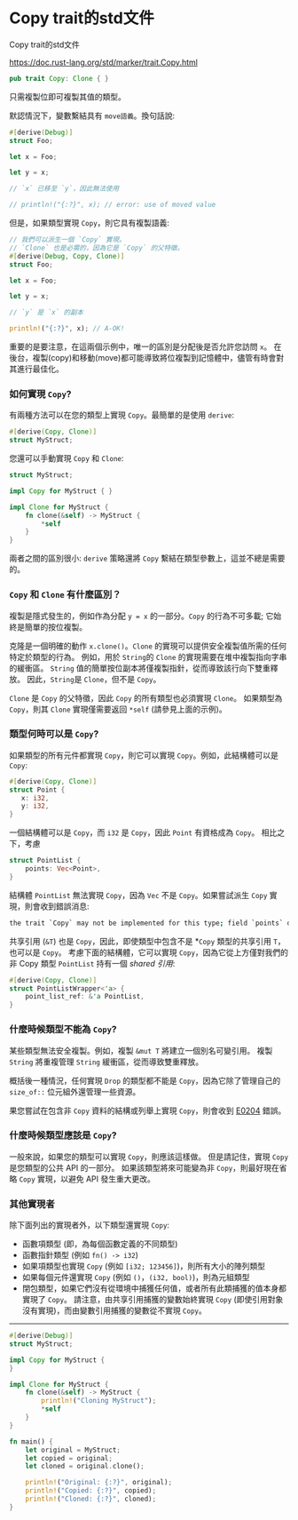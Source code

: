 # Copy trait的std文件

Copy trait的std文件

https://doc.rust-lang.org/std/marker/trait.Copy.html

```rust
pub trait Copy: Clone { }
```

只需複製位即可複製其值的類型。

默認情況下，變數繫結具有 `move語義`。換句話說:

```rust
#[derive(Debug)]
struct Foo;

let x = Foo;

let y = x;

// `x` 已移至 `y`，因此無法使用

// println!("{:?}", x); // error: use of moved value
```

但是，如果類型實現 `Copy`，則它具有複製語義:

```rust
// 我們可以派生一個 `Copy` 實現。
// `Clone` 也是必需的，因為它是 `Copy` 的父特徵。
#[derive(Debug, Copy, Clone)]
struct Foo;

let x = Foo;

let y = x;

// `y` 是 `x` 的副本

println!("{:?}", x); // A-OK!
```

重要的是要注意，在這兩個示例中，唯一的區別是分配後是否允許您訪問 `x`。 在後台，複製(copy)和移動(move)都可能導致將位複製到記憶體中，儘管有時會對其進行最佳化。

### 如何實現 `Copy`?

有兩種方法可以在您的類型上實現 `Copy`。最簡單的是使用 `derive`:

```rust
#[derive(Copy, Clone)]
struct MyStruct;
```

您還可以手動實現 `Copy` 和 `Clone`:

```rust
struct MyStruct;

impl Copy for MyStruct { }

impl Clone for MyStruct {
    fn clone(&self) -> MyStruct {
        *self
    }
}
```

兩者之間的區別很小: `derive` 策略還將 `Copy` 繫結在類型參數上，這並不總是需要的。

### `Copy` 和 `Clone` 有什麼區別？

複製是隱式發生的，例如作為分配 `y = x` 的一部分。`Copy` 的行為不可多載; 它始終是簡單的按位複製。

克隆是一個明確的動作 `x.clone()`。`Clone` 的實現可以提供安全複製值所需的任何特定於類型的行為。 例如，用於 `String`的 `Clone` 的實現需要在堆中複製指向字串的緩衝區。 `String` 值的簡單按位副本將僅複製指針，從而導致該行向下雙重釋放。 因此，`String`是 `Clone`，但不是 `Copy`。

`Clone` 是 `Copy` 的父特徵，因此 `Copy` 的所有類型也必須實現 `Clone`。 如果類型為 `Copy`，則其 `Clone` 實現僅需要返回 `*self` (請參見上面的示例)。

### 類型何時可以是 `Copy`?

如果類型的所有元件都實現 `Copy`，則它可以實現 `Copy`。例如，此結構體可以是 `Copy`:

```rust
#[derive(Copy, Clone)]
struct Point {
   x: i32,
   y: i32,
}
```

一個結構體可以是 `Copy`，而 `i32` 是 `Copy`，因此 `Point` 有資格成為 `Copy`。 相比之下，考慮

```rust
struct PointList {
    points: Vec<Point>,
}
```

結構體 `PointList` 無法實現 `Copy`，因為 `Vec` 不是 `Copy`。如果嘗試派生 `Copy` 實現，則會收到錯誤消息:

```bash
the trait `Copy` may not be implemented for this type; field `points` does not implement `Copy`
```

共享引用 (`&T`) 也是 `Copy`，因此，即使類型中包含不是 *`Copy` 類型的共享引用 `T`，也可以是 `Copy`。 考慮下面的結構體，它可以實現 `Copy`，因為它從上方僅對我們的非 Copy 類型 `PointList` 持有一個 *shared 引用*:

```rust
#[derive(Copy, Clone)]
struct PointListWrapper<'a> {
    point_list_ref: &'a PointList,
}
```

### 什麼時候類型不能為 `Copy`?

某些類型無法安全複製。例如，複製 `&mut T` 將建立一個別名可變引用。 複製 `String` 將重複管理 `String` 緩衝區，從而導致雙重釋放。

概括後一種情況，任何實現 `Drop` 的類型都不能是 `Copy`，因為它除了管理自己的 `size_of::` 位元組外還管理一些資源。

果您嘗試在包含非 `Copy` 資料的結構或列舉上實現 `Copy`，則會收到 [E0204](https://skyao.io/learning-rust/std/marker/error-index.html#E0204) 錯誤。

### 什麼時候類型應該是 `Copy`?

一般來說，如果您的類型可以實現 `Copy`，則應該這樣做。 但是請記住，實現 `Copy` 是您類型的公共 API 的一部分。 如果該類型將來可能變為非 `Copy`，則最好現在省略 `Copy` 實現，以避免 API 發生重大更改。

### 其他實現者

除下面列出的實現者外，以下類型還實現 `Copy`:

- 函數項類型 (即，為每個函數定義的不同類型)
- 函數指針類型 (例如 `fn() -> i32`)
- 如果項類型也實現 `Copy` (例如 `[i32; 123456]`)，則所有大小的陣列類型
- 如果每個元件還實現 `Copy` (例如 `()`，`(i32, bool)`)，則為元組類型
- 閉包類型，如果它們沒有從環境中捕獲任何值，或者所有此類捕獲的值本身都實現了 `Copy`。 請注意，由共享引用捕獲的變數始終實現 `Copy` (即使引用對象沒有實現)，而由變數引用捕獲的變數從不實現 `Copy`。


---

```rust
#[derive(Debug)]
struct MyStruct;

impl Copy for MyStruct {
}

impl Clone for MyStruct {
    fn clone(&self) -> MyStruct {
        println!("Cloning MyStruct");
        *self
    }
}

fn main() {
    let original = MyStruct;
    let copied = original;
    let cloned = original.clone();

    println!("Original: {:?}", original);
    println!("Copied: {:?}", copied);
    println!("Cloned: {:?}", cloned);
}
```
